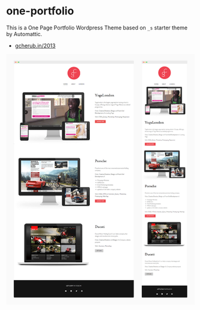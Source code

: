 one-portfolio
===

This is a One Page Portfolio Wordpress Theme based on `_s` starter theme by Automattic.

- [gcherub.in/2013](http://gianlucacherubin.com/2013/)

![one-portfolio screenshot](https://raw.githubusercontent.com/gcherubin/one-portfolio/master/one-portfolio.jpg)


